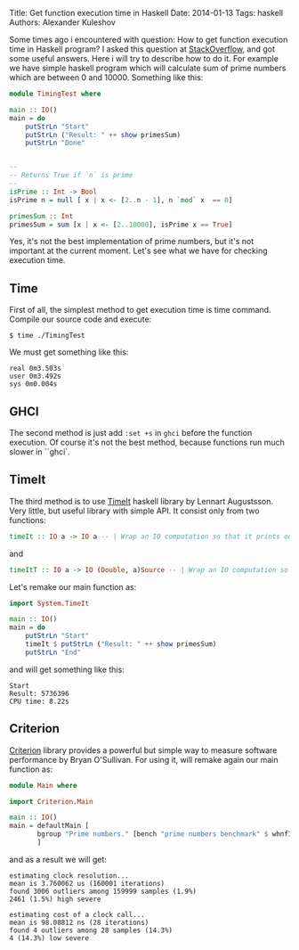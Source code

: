 Title: Get function execution time in Haskell
Date: 2014-01-13
Tags: haskell
Authors:  Alexander Kuleshov

Some times ago i encountered with question: How to get function execution time in Haskell program? I asked this question at [StackOverflow](http://stackoverflow.com/questions/6766450/haskell-function-execution-time), and got some useful answers. Here i will try to describe how to do it. For example we have simple haskell program which will calculate sum of prime numbers which are between 0 and 10000. Something like this:

```haskell
module TimingTest where

main :: IO()
main = do
	putStrLn "Start"
	putStrLn ("Result: " ++ show primesSum)
	putStrLn "Done"


--
-- Returns True if `n` is prime
--
isPrime :: Int -> Bool
isPrime n = null [ x | x <- [2..n - 1], n `mod` x  == 0]

primesSum :: Int
primesSum = sum [x | x <- [2..10000], isPrime x == True]
```

Yes, it's not the best implementation of prime numbers, but it's not important at the current moment. Let's see what we have for checking execution time.

Time
------------------
First of all, the simplest method to get execution time is time command. Compile our source code and execute:

```
$ time ./TimingTest
```

We must get something like this:

```
real 0m3.503s
user 0m3.492s
sys 0m0.004s
```

GHCI
------------------

The second method is just add `:set +s` in `ghci` before the function execution. Of course it's not the best method, because functions run much slower in ``ghci`.

TimeIt
------------------

The third method is to use [TimeIt](http://hackage.haskell.org/package/timeit) haskell library by Lennart Augustsson. Very little, but useful library with simple API. It consist only from two functions:

```haskell
timeIt :: IO a -> IO a -- | Wrap an IO computation so that it prints out the execution time
```

and

```haskell
timeItT :: IO a -> IO (Double, a)Source -- | Wrap an IO computation so that it returns execution time is seconds as well as the real value.
```

Let's remake our main function as:

```haskell
import System.TimeIt

main :: IO()
main = do
 	putStrLn "Start"
	timeIt $ putStrLn ("Result: " ++ show primesSum)
	putStrLn "End"
```

and will get something like this:

```
Start
Result: 5736396
CPU time: 8.22s
```

Criterion
------------------

[Criterion](http://hackage.haskell.org/package/criterion) library provides a powerful but simple way to measure software performance by Bryan O'Sullivan. For using it, will remake again our main function as:

```haskell
module Main where

import Criterion.Main

main :: IO()
main = defaultMain [
       bgroup "Prime numbers." [bench "prime numbers benchmark" $ whnfIO (putStrLn $ show primesSum)]
       ]
```

and as a result we will get:

```
estimating clock resolution...
mean is 3.760062 us (160001 iterations)
found 3006 outliers among 159999 samples (1.9%)
2461 (1.5%) high severe

estimating cost of a clock call...
mean is 98.08812 ns (28 iterations)
found 4 outliers among 28 samples (14.3%)
4 (14.3%) low severe
```
